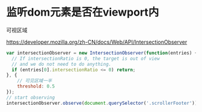 # 监听dom元素是否在viewport内

可视区域

https://developer.mozilla.org/zh-CN/docs/Web/API/IntersectionObserver

```js
var intersectionObserver = new IntersectionObserver(function(entries) {
  // If intersectionRatio is 0, the target is out of view
  // and we do not need to do anything.
  if (entries[0].intersectionRatio <= 0) return;
}, {
    // 可见区域一半
    threshold: 0.5
});
// start observing
intersectionObserver.observe(document.querySelector('.scrollerFooter'));
```

